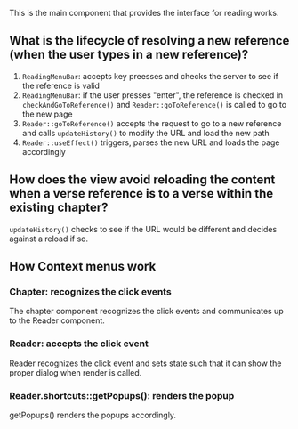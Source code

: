 
This is the main component that provides the interface for reading works.

## What is the lifecycle of resolving a new reference (when the user types in a new reference)?

1. `ReadingMenuBar`: accepts key preesses and checks the server to see if the reference is valid
2. `ReadingMenuBar`: if the user presses "enter", the reference is checked in `checkAndGoToReference()` and `Reader::goToReference()` is called to go to the new page
3. `Reader::goToReference()` accepts the request to go to a new reference and calls `updateHistory()` to modify the URL and load the new path
4. `Reader::useEffect()` triggers, parses the new URL and loads the page accordingly

## How does the view avoid reloading the content when a verse reference is to a verse within the existing chapter?

`updateHistory()` checks to see if the URL would be different and decides against a reload if so.

## How Context menus work

### Chapter: recognizes the click events

The chapter component recognizes the click events and communicates up to the Reader component.

### Reader: accepts the click event

Reader recognizes the click event and sets state such that it can show the proper dialog when render is called.

### Reader.shortcuts::getPopups(): renders the popup

getPopups() renders the popups accordingly.
